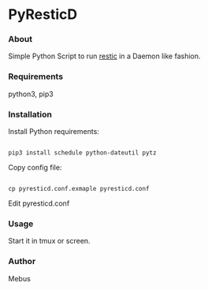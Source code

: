 # PyResticD

### About

Simple Python Script to run [restic](https://restic.github.io/) in a Daemon like fashion.

### Requirements

python3, pip3

### Installation

Install Python requirements:

<code>
pip3 install schedule python-dateutil pytz
</code>

Copy config file:

<code>
cp pyresticd.conf.exmaple pyresticd.conf
</code>

Edit pyresticd.conf

### Usage

Start it in tmux or screen.

### Author

Mebus
